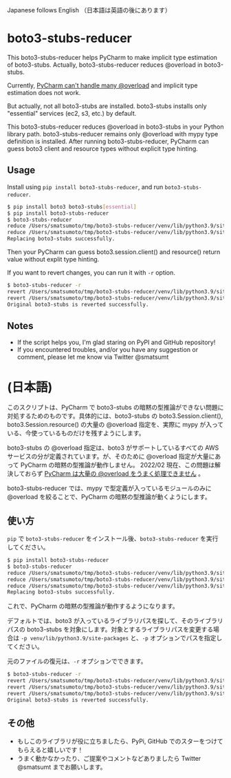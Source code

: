 Japanese follows English （日本語は英語の後にあります）

# boto3-stubs-reducer

This boto3-stubs-reducer helps PyCharm to make implicit type estimation of boto3-stubs. 
Actually, boto3-stubs-reducer reduces @overload in boto3-stubs.

Currently, [PyCharm can't handle many @overload](https://youtrack.jetbrains.com/issue/PY-40997) and implicit type estimation does not work.

But actually, not all boto3-stubs are installed. boto3-stubs installs only "essential" services (ec2, s3, etc.) by default.

This boto3-stubs-reducer reduces @overload in boto3-stubs in your Python library path. boto3-stubs-reducer remains only @overload with mypy type definition is installed. After running boto3-stubs-reducer, PyCharm can guess boto3 client and resource types without explicit type hinting.

## Usage

Install using `pip install boto3-stubs-reducer`, and run `boto3-stubs-reducer`.

```bash
$ pip install boto3 boto3-stubs[essential]
$ pip install boto3-stubs-reducer
$ boto3-stubs-reducer
reduce /Users/smatsumoto/tmp/boto3-stubs-reducer/venv/lib/python3.9/site-packages/boto3-stubs/__init__.pyi
reduce /Users/smatsumoto/tmp/boto3-stubs-reducer/venv/lib/python3.9/site-packages/boto3-stubs/session.pyi
Replacing boto3-stubs successfully.
```

Then your PyCharm can guess boto3.session.client() and resource() return value without explit type hinting.

If you want to revert changes, you can run it with `-r` option.

```bash
$ boto3-stubs-reducer -r
revert /Users/smatsumoto/tmp/boto3-stubs-reducer/venv/lib/python3.9/site-packages/boto3-stubs/__init__.pyi
revert /Users/smatsumoto/tmp/boto3-stubs-reducer/venv/lib/python3.9/site-packages/boto3-stubs/session.pyi
Original boto3-stubs is reverted successfully.
```

## Notes

- If the script helps you, I'm glad staring on PyPI and GitHub repository!
- If you encountered troubles, and/or you have any suggestion or comment, please let me know via Twitter @smatsumt

# (日本語)

このスクリプトは、PyCharm で boto3-stubs の暗黙の型推論ができない問題に対処するためのものです。具体的には、boto3-stubs の boto3.Session.client(), boto3.Session.resource() の大量の @overload 指定を、実際に mypy が入っている、今使っているものだけを残すようにします。

boto3-stubs の @overload 指定は、boto3 がサポートしているすべての AWS サービスの分が定義されています。が、そのために @overload 指定が大量にあって PyCharm の暗黙の型推論が動作しません。 2022/02 現在、この問題は解決しておらず [PyCharm は大量の @overload をうまく処理できません](https://youtrack.jetbrains.com/issue/PY-40997) 。

boto3-stubs-reducer では、mypy で型定義が入っているモジュールのみに @overload を絞ることで、PyCharm の暗黙の型推論が動くようにします。

## 使い方

`pip` で `boto3-stubs-reducer` をインストール後、`boto3-stubs-reducer` を実行してください。

```bash
$ pip install boto3-stubs-reducer
$ boto3-stubs-reducer
reduce /Users/smatsumoto/tmp/boto3-stubs-reducer/venv/lib/python3.9/site-packages/boto3-stubs/__init__.py
reduce /Users/smatsumoto/tmp/boto3-stubs-reducer/venv/lib/python3.9/site-packages/boto3-stubs/__init__.pyi
reduce /Users/smatsumoto/tmp/boto3-stubs-reducer/venv/lib/python3.9/site-packages/boto3-stubs/session.pyi
Replacing boto3-stubs successfully.
```

これで、PyCharm の暗黙の型推論が動作するようになります。

デフォルトでは、boto3 が入っているライブラリパスを探して、そのライブラリパスの boto3-stubs を対象にします。対象とするライブラリパスを変更する場合は `-p venv/lib/python3.9/site-packages` と、`-p` オプションでパスを指定してください。

元のファイルの復元は、`-r` オプションでできます。

```bash
$ boto3-stubs-reducer -r
revert /Users/smatsumoto/tmp/boto3-stubs-reducer/venv/lib/python3.9/site-packages/boto3-stubs/__init__.py
revert /Users/smatsumoto/tmp/boto3-stubs-reducer/venv/lib/python3.9/site-packages/boto3-stubs/__init__.pyi
revert /Users/smatsumoto/tmp/boto3-stubs-reducer/venv/lib/python3.9/site-packages/boto3-stubs/session.pyi
Original boto3-stubs is reverted successfully.
```

## その他

- もしこのライブラリが役に立ちましたら、PyPi, GitHub でのスターをつけてもらえると嬉しいです！
- うまく動かなかったり、ご提案やコメントなどありましたら Twitter @smatsumt までお願いします。

